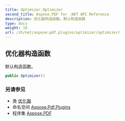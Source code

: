 ```yaml
---
title: Optimizer.Optimizer
second_title: Aspose.PDF for .NET API Reference
description: 优化器构造函数。默认构造函数
type: docs
weight: 10
url: /zh/net/aspose.pdf.plugins/optimizer/optimizer/
---
```

## 优化器构造函数

默认构造函数。

```csharp
public Optimizer()
```

### 另请参见

* 类 [优化器](../)
* 命名空间 [Aspose.Pdf.Plugins](../../../aspose.pdf.plugins/)
* 程序集 [Aspose.PDF](../../../)